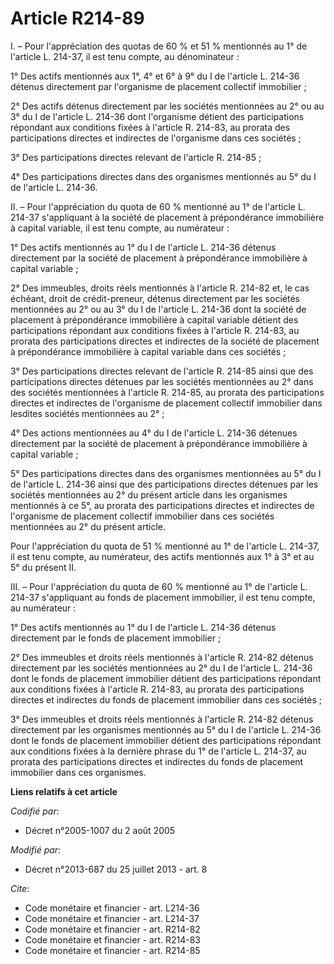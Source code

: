 # Article R214-89

I. – Pour l'appréciation des quotas de 60 % et 51 % mentionnés au 1° de l'article L. 214-37, il est tenu compte, au
dénominateur :

1° Des actifs mentionnés aux 1°, 4° et 6° à 9° du I de l'article L. 214-36 détenus directement par l'organisme de placement
collectif immobilier ;

2° Des actifs détenus directement par les sociétés mentionnées au 2° ou au 3° du I de l'article L. 214-36 dont l'organisme
détient des participations répondant aux conditions fixées à l'article R. 214-83, au prorata des participations directes et
indirectes de l'organisme dans ces sociétés ;

3° Des participations directes relevant de l'article R. 214-85 ;

4° Des participations directes dans des organismes mentionnés au 5° du I de l'article L. 214-36.

II. – Pour l'appréciation du quota de 60 % mentionné au 1° de l'article L. 214-37 s'appliquant à la société de placement à
prépondérance immobilière à capital variable, il est tenu compte, au numérateur :

1° Des actifs mentionnés au 1° du I de l'article L. 214-36 détenus directement par la société de placement à prépondérance
immobilière à capital variable ;

2° Des immeubles, droits réels mentionnés à l'article R. 214-82 et, le cas échéant, droit de crédit-preneur, détenus
directement par les sociétés mentionnées au 2° ou au 3° du I de l'article L. 214-36 dont la société de placement à
prépondérance immobilière à capital variable détient des participations répondant aux conditions fixées à l'article R.
214-83, au prorata des participations directes et indirectes de la société de placement à prépondérance immobilière à capital
variable dans ces sociétés ;

3° Des participations directes relevant de l'article R. 214-85 ainsi que des participations directes détenues par les
sociétés mentionnées au 2° dans des sociétés mentionnées à l'article R. 214-85, au prorata des participations directes et
indirectes de l'organisme de placement collectif immobilier dans lesdites sociétés mentionnées au 2° ;

4° Des actions mentionnées au 4° du I de l'article L. 214-36 détenues directement par la société de placement à prépondérance
immobilière à capital variable ;

5° Des participations directes dans des organismes mentionnées au 5° du I de l'article L. 214-36 ainsi que des participations
directes détenues par les sociétés mentionnées au 2° du présent article dans les organismes mentionnés à ce 5°, au prorata
des participations directes et indirectes de l'organisme de placement collectif immobilier dans ces sociétés mentionnées au
2° du présent article.

Pour l'appréciation du quota de 51 % mentionné au 1° de l'article L. 214-37, il est tenu compte, au numérateur, des actifs
mentionnés aux 1° à 3° et au 5° du présent II.

III. – Pour l'appréciation du quota de 60 % mentionné au 1° de l'article L. 214-37 s'appliquant au fonds de placement
immobilier, il est tenu compte, au numérateur :

1° Des actifs mentionnés au 1° du I de l'article L. 214-36 détenus directement par le fonds de placement immobilier ;

2° Des immeubles et droits réels mentionnés à l'article R. 214-82 détenus directement par les sociétés mentionnées au 2° du I
de l'article L. 214-36 dont le fonds de placement immobilier détient des participations répondant aux conditions fixées à
l'article R. 214-83, au prorata des participations directes et indirectes du fonds de placement immobilier dans ces
sociétés ;

3° Des immeubles et droits réels mentionnés à l'article R. 214-82 détenus directement par les organismes mentionnés au 5° du
I de l'article L. 214-36 dont le fonds de placement immobilier détient des participations répondant aux conditions fixées à
la dernière phrase du 1° de l'article L. 214-37, au prorata des participations directes et indirectes du fonds de placement
immobilier dans ces organismes.

**Liens relatifs à cet article**

_Codifié par_:

  - Décret n°2005-1007 du 2 août 2005

_Modifié par_:

  - Décret n°2013-687 du 25 juillet 2013 - art. 8

_Cite_:

  - Code monétaire et financier - art. L214-36
  - Code monétaire et financier - art. L214-37
  - Code monétaire et financier - art. R214-82
  - Code monétaire et financier - art. R214-83
  - Code monétaire et financier - art. R214-85
